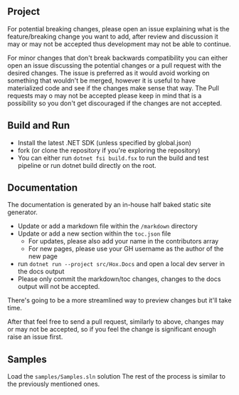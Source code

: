 ## Project

For potential breaking changes, please open an issue explaining what is the feature/breaking change you want to add, after review and discussion it may or may not be accepted thus development may not be able to continue.

For minor changes that don't break backwards compatibility you can either open an issue discussing the potential changes or a pull request with the desired changes. The issue is preferred as it would avoid working on something that wouldn't be merged, however it is useful to have materialized code and see if the changes make sense that way. The Pull requests may o may not be accepted please keep in mind that is a possibility so you don't get discouraged if the changes are not accepted.

## Build and Run

- Install the latest .NET SDK (unless specified by global.json)
- fork (or clone the repository if you're exploring the repository)
- You can either run `dotnet fsi build.fsx` to run the build and test pipeline or run dotnet build directly on the root.

## Documentation

The documentation is generated by an in-house half baked static site generator.

- Update or add a markdown file within the `/markdown` directory
- Update or add a new section within the `toc.json` file
  - For updates, please also add your name in the contributors array
  - For new pages, please use your GH username as the author of the new page
- run `dotnet run --project src/Hox.Docs` and open a local dev server in the docs output
- Please only commit the markdown/toc changes, changes to the docs output will not be accepted.

There's going to be a more streamlined way to preview changes but it'll take time.

After that feel free to send a pull request, similarly to above, changes may or may not be accepted, so if you feel the change is significant enough raise an issue first.
## Samples

Load the `samples/Samples.sln` solution
The rest of the process is similar to the previously mentioned ones.
